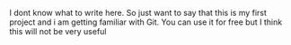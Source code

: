 I dont know what to write here. So just want to say that this is my first project and i am getting familiar with Git.
You can use it for free but I think this will not be very useful
